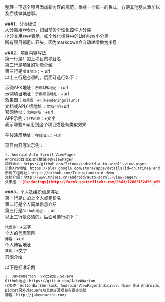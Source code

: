 整理一下这个项目添加新内容的规范，维持一个统一的格式，方便其他朋友添加以及后续做其他事。  

###1、分类标识  
大分类用`##`表示，如目前的个性化控件大分类  
小分类用`####`表示，如个性化控件中的ListView小分类  
所有项目都用`1.`开头，因为markdown会自动递增做为序号  

###2、项目内容写法  
第一行是`1.`加上项目的项目名  
第二行是项目的功能介绍  
第三行是`项目地址：`+ url  
以上三行是必须的。后面可选行如下：  

示例APK地址：`示例APK地址：`+url  
示例项目地址：`示例项目地址：`+url  
效果图：`效果图：`+`![Renderings](url)`   
文档或API介绍地址：`文档介绍`+url  
官网地址：`官网网址：`+url  
APP示例：`APP示例：`+文字  
表示哪些App用到这个项目或是有类似效果  
 
在线演示地址：`在线演示：`+url  

项目内容写法示例：  
``` markdown
1. Android Auto Scroll ViewPager  
Android自动滚动轮播循环的ViewPager  
项目地址：https://github.com/Trinea/android-auto-scroll-view-pager  
示例APK地址：https://play.google.com/store/apps/details?id=cn.trinea.android.demo  
示例工程地址：https://github.com/Trinea/android-demo  
文档介绍：http://www.trinea.cn/android/auto-scroll-view-pager/  
效果图：![Renderings](http://farm3.staticflickr.com/2843/12805132475_e595664a81_o.gif) 
``` 

###3、个人及组织信息写法  
第一行是`1.`加上个人或组织名  
第二行是个人简单信息介绍  
第三行是`Github地址：`+ url  
以上三行是必须的。后面可选行如下：  

 
`代表作：`+文字  
个人的代表项目  
`博客：`+url  
个人博客地址  
`其他：+`文字  
其他介绍  


以下是标准示例  
``` markdown
1. JakeWharton  vxcz就职于Square  
Github地址：https://github.com/JakeWharton  
代表作：ActionBarSherlock，Android-ViewPagerIndicator，Nine Old Androids，SwipeToDismissNOA，hugo，butterknife，Android-DirectionalViewPager, scalpel    
pidcat另外对square及其他开源项目有很多贡献  
博客：http://jakewharton.com/  
``` 
